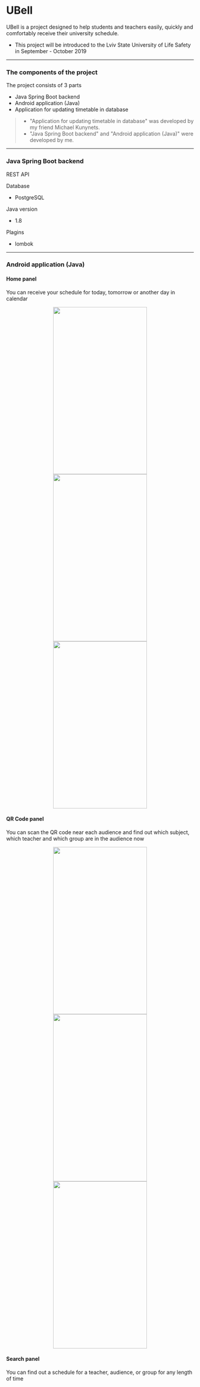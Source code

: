 # UBell
UBell is a project designed to help students and teachers easily, quickly and comfortably
 receive their university schedule.
* This project will be introduced to the Lviv State University of Life Safety in September - October 2019

----
### The components of the project
The project consists of 3 parts
* Java Spring Boot backend
* Android application (Java)
* Application for updating timetable in database


> * "Application for updating timetable in database" was developed by my friend Michael Kunynets.
> * "Java Spring Boot backend" and "Android application (Java)" were developed by me.

----

### Java Spring Boot backend
REST API

Database
* PostgreSQL

Java version
* 1.8

Plagins
* lombok

----

### Android application (Java)
#### Home panel
You can receive your schedule for today, tomorrow or another day in calendar
<p align="center">
<img src="https://github.com/VitaliyDzen/UniversitySchedule_backend/blob/version_2_2/AndroidScreenshots/photo5422816216508115742.jpg" width="252" height="448">
<img src="https://github.com/VitaliyDzen/UniversitySchedule_backend/blob/version_2_2/AndroidScreenshots/photo5422731962134670237.jpg" width="252" height="448">
<img src="https://github.com/VitaliyDzen/UniversitySchedule_backend/blob/version_2_2/AndroidScreenshots/photo5422816216508115741.jpg" width="252" height="448">
</p>

#### QR Code panel
You can scan the QR code near each audience and find out which subject, which teacher and which group are in the audience now
<p align="center">
<img src="https://github.com/VitaliyDzen/UniversitySchedule_backend/blob/version_2_2/AndroidScreenshots/photo5422726816763849574.jpg" width="252" height="448">
<img src="https://github.com/VitaliyDzen/UniversitySchedule_backend/blob/version_2_2/AndroidScreenshots/photo5422731962134670248.jpg" width="252" height="448">
<img src="https://github.com/VitaliyDzen/UniversitySchedule_backend/blob/version_2_2/AndroidScreenshots/photo5425029838357507114.jpg" width="252" height="448">
</p>

#### Search panel
You can find out a schedule for a teacher, audience, or group for any length of time

